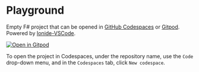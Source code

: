 # Playground

Empty F# project that can be opened in [GitHub Codespaces](https://docs.github.com/en/codespaces) or [Gitpod](https://gitpod.io/). Powered by [Ionide-VSCode](https://ionide.io).

[![Open in Gitpod](https://gitpod.io/button/open-in-gitpod.svg)](https://gitpod.io/#https://github.com/Ionide/Playground)

To open the project in Codespaces, under the repository name, use the `Code` drop-down menu, and in the `Codespaces` tab, click `New codespace`.

